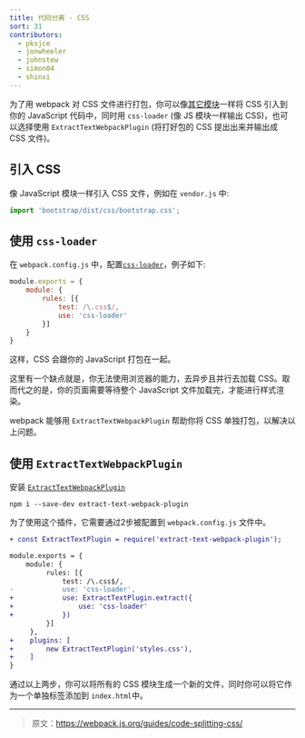 ```yaml
---
title: 代码分离 - CSS
sort: 31
contributors:
  - pksjce
  - jonwheeler
  - johnstew
  - simon04
  - shinxi
---
```


为了用 webpack 对 CSS 文件进行打包，你可以像[其它模块](/concepts/modules)一样将 CSS 引入到你的 JavaScript 代码中，同时用 `css-loader` (像 JS 模块一样输出 CSS)，也可以选择使用 `ExtractTextWebpackPlugin` (将打好包的 CSS 提出出来并输出成 CSS 文件)。

## 引入 CSS

像 JavaScript 模块一样引入 CSS 文件，例如在 `vendor.js` 中:

```javascript
import 'bootstrap/dist/css/bootstrap.css';
```

## 使用 `css-loader`

在 `webpack.config.js` 中，配置[`css-loader`](/loaders/css-loader)，例子如下:

```javascript
module.exports = {
    module: {
        rules: [{
            test: /\.css$/,
            use: 'css-loader'
        }]
    }
}
```

这样，CSS 会跟你的 JavaScript 打包在一起。

这里有一个缺点就是，你无法使用浏览器的能力，去异步且并行去加载 CSS。取而代之的是，你的页面需要等待整个 JavaScript 文件加载完，才能进行样式渲染。

webpack 能够用 `ExtractTextWebpackPlugin` 帮助你将 CSS 单独打包，以解决以上问题。

## 使用 `ExtractTextWebpackPlugin`

安装 [`ExtractTextWebpackPlugin`](/plugins/extract-text-webpack-plugin)
```
npm i --save-dev extract-text-webpack-plugin
```

为了使用这个插件，它需要通过2步被配置到 `webpack.config.js` 文件中。

```diff
+ const ExtractTextPlugin = require('extract-text-webpack-plugin');

module.exports = {
    module: {
         rules: [{
             test: /\.css$/,
-            use: 'css-loader',
+            use: ExtractTextPlugin.extract({
+                use: 'css-loader'
+            })
         }]
     },
+    plugins: [
+        new ExtractTextPlugin('styles.css'),
+    ]
}
```

通过以上两步，你可以将所有的 CSS 模块生成一个新的文件，同时你可以将它作为一个单独标签添加到 `index.html`中。

***

> 原文：https://webpack.js.org/guides/code-splitting-css/
